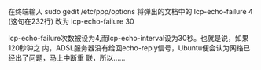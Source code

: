 在终端输入 
sudo gedit /etc/ppp/options 
将弹出的文档中的 lcp-echo-failure 4 (这句在232行) 改为 lcp-echo-failure 30 

lcp-echo-failure次数被设为4,而lcp-echo-interval设为30秒。也就是说，如果120秒钟之
内，ADSL服务器没有给回echo-reply信号，Ubuntu便会认为网络已经出了问题，马上中断重
联，所以……
